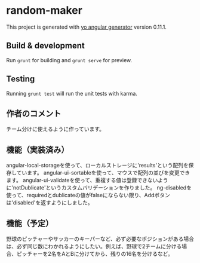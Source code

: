 # random-maker

This project is generated with [yo angular generator](https://github.com/yeoman/generator-angular)
version 0.11.1.

## Build & development

Run `grunt` for building and `grunt serve` for preview.

## Testing

Running `grunt test` will run the unit tests with karma.

## 作者のコメント

チーム分けに使えるように作っています。

## 機能（実装済み）

angular-local-storageを使って、ローカルストレージに'results'という配列を保存しています。
angular-ui-sortableを使って、マウスで配列の並びを変更できます。
angular-ui-validateを使って、重複する値は登録できないように'notDublicate'というカスタムバリデーションを作りました。
ng-disabledを使って、requiredとdublicateの値がfalseにならない限り、Addボタンは'disabled'を返すようにしました。

## 機能（予定）

野球のピッチャーやサッカーのキーパーなど、必ず必要なポジションがある場合は、必ず同じ数にわかれるようにしたい。例えば、野球で2チームに分ける場合、ピッチャーを2名をAとBに分けてから、残りの16名を分けるなど。
